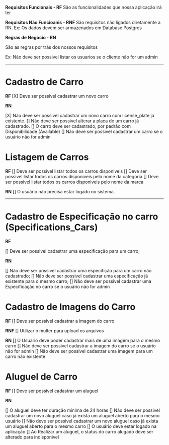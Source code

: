 **Requisitos Funcionais - RF**
São as funcionalidades que nossa aplicação irá ter

**Requisitos Não Funcioanis - RNF**
São requisitos não ligados diretamente a RN.
Ex: Os dados devem ser armazenados em Database Postgres


**Regras de Negócio - RN**

São as regras por trás dos nossos requisitos

Ex: Não deve ser possivel listar os usuarios se o cliente não for um admin
____________________________

# Cadastro de Carro
**RF**
[X] Deve ser possivel cadastrar um novo carro

**RN**

[X] Não deve ser possivel cadastrar um novo carro com license_plate já existente.
[] Não deve ser possivel alterar a placa de um carro já cadastrado.
[] O carro deve ser cadastrado, por padrão com Disponibilidade (Available)
[] Não deve ser possivel cadastrar um carro se o usuário não for admin

# Listagem de Carros

**RF**
[] Deve ser possivel listar todos os carros disponiveis
[] Deve ser possivel listar todos os carros disponiveis pelo nome da categoria
[] Deve ser possivel listar todos os carros disponiveis pelo nome da marca

**RN**
[] O usuário não precisa estar logado no sistema.
____________________________

# Cadastro de Especificação no carro (Specifications_Cars)
**RF**

[] Deve ser possivel cadastrar uma especificação para um carro;

**RN**

[] Não deve ser possivel cadastrar uma especifição para um carro não cadastrado;
[] Não deve ser possivel cadastrar uma especificação já existente para o mesmo carro;
[] Não deve ser possivel cadastrar uma Especificação no carro se o usuário não for admin


# Cadastro de Imagens do Carro

**RF**
[] Deve ser possivel cadastrar a imagem do carro

**RNF**
[] Utilizar o multer para upload os arquivos

**RN**
[] O Usuario deve poder cadastrar mais de uma imagem para o mesmo carro
[] Não deve ser possivel cadastrar a imagem do carro se o usuário não for admin
[] Não deve ser possivel cadastrar uma imagem para um carro não existente

# Aluguel de Carro

**RF**
[] Deve ser possivel cadastrar um aluguel



**RN**

[] O aluguel deve ter duração minima de 24 horas
[] Não deve ser possivel cadastrar um novo aluguel caso já exista um aluguel aberto para o mesmo usuário
[] Não deve ser possivel cadastrar um novo aluguel caso já exista um aluguel aberto para o mesmo carro
[] O usuário deve estar logado na aplicação
[] Ao Realizar um aluguel, o status do carro alugado deve ser alterado para indisponivel

